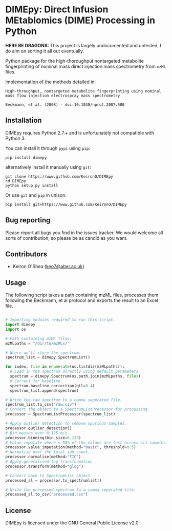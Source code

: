 # DIMEpy: Direct Infusion MEtablomics (DIME) Processing in Python

**HERE BE DRAGONS:** This project is largely undocumented and untested, I do aim on sorting it all out eventually.

Python package for the high-thoroughput nontargeted metabolite fingerprinting of nominal mass direct injection mass spectrometry from ```mzML``` files.

Implementation of the methods detailed in:

```
High-throughput, nontargeted metabolite fingerprinting using nominal mass flow injection electrospray mass spectrometry

Beckmann, et al. (2008) - doi:10.1038/nprot.2007.500
```

## Installation

DIMEpy requires Python 2.7.+ and is unfortunately not compatible with Python 3.

You can install it through ```pypi``` using ```pip```:

```
pip install dimepy
```

alternatively install it manually using ```git```:

```
git clone https://www.github.com/KeironO/DIMEpy
cd DIMEpy
python setup.py install
```

Or use ```git``` and ```pip``` in unison.

```
pip install git+https://www.github.com/KeironO/DIMEpy
```

## Bug reporting

Please report all bugs you find in the issues tracker. We would welcome all sorts of contribution, so please be as candid as you want.

## Contributors

* Keiron O'Shea (keo7@aber.ac.uk)

## Usage

The following script takes a path containing mzML files, processes them following the Beckmann, et al protocol and exports the result to an Excel file.


```python

# Importing modules required to run this script.
import dimepy
import os

# Path containing mzML files.
mzMLpaths = "/dir/to/mzMLs/"

# Where we'll store the spectrum.
spectrum_list = dimepy.SpectrumList()

for index, file in enumerate(os.listdir(mzMLpaths)):
  # Load in the spectrum directly using default parameters.
  spectrum = dimepy.Spectrum(os.path.join(mzMLpaths, file))
  # Correct for baseline.
  spectrum.baseline_correction(qtl=0.4)
  spectrum_list.append(spectrum)

# Write the raw spectrum to a comma seperated file.
spectrum_list.to_csv("raw.csv")
# Convert the object to a SpectrumListProcessor for processing.
processor = SpectrumListProcessor(spectrum_list)

# Apply outlier detection to remove spurious samples.
processor.outlier_detection()
# Bin masses over 0.125 m/z.
processor.binning(bin_size=0.125)
# Value imputate where < 50% of the values are lost across all samples.
processor.value_imputation(method="basic", threshold=0.5)
# Normalise over the total ion count.
processor.normalise(method="TIC")
# Apply generalised log transformation
processor.transform(method="glog")

# Convert back to SpectrumList object.
processed_sl = processor.to_spectrumlist()

# Write the processed spectrum to a comma seperated file.
processed_sl.to_csv("processed.csv")
```

## License

DIMEpy is licensed under the GNU General Public License v2.0.
